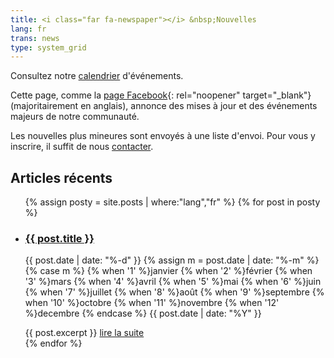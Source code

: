 ```yaml
---
title: <i class="far fa-newspaper"></i> &nbsp;Nouvelles
lang: fr
trans: news
type: system_grid
---
```

Consultez notre [calendrier](/calendrier) d'événements.

Cette page, comme la [page Facebook](https://fb.com/MontrealQuakers/){: rel="noopener" target="_blank"} (majoritairement en anglais), annonce des mises à jour et des événements majeurs de notre communauté.

Les nouvelles plus mineures sont envoyés à une liste d'envoi. Pour vous y inscrire, il suffit de nous [contacter](/contact-fr.html).

<h2>Articles récents</h2>

<section class="cards" id="cards">
<ul>
{% assign posty = site.posts | where:"lang","fr" %}
 {% for post in posty %}
 <li>
  <a href="{{ post.url }}">
  <h3>{{ post.title }}</h3>
  </a>
<p> 
<!-- Whitespace added for readability -->
{{ post.date | date: "%-d" }}
{% assign m = post.date | date: "%-m" %}
{% case m %}
  {% when '1' %}janvier
  {% when '2' %}février
  {% when '3' %}mars
  {% when '4' %}avril
  {% when '5' %}mai
  {% when '6' %}juin
  {% when '7' %}juillet
  {% when '8' %}août
  {% when '9' %}septembre
  {% when '10' %}octobre
  {% when '11' %}novembre
  {% when '12' %}decembre
{% endcase %}
{{ post.date | date: "%Y" }}
</p>
 {{ post.excerpt }}
<a href="{{ post.url }}">lire la suite</a>
 </li>
 {% endfor %}
</ul>
